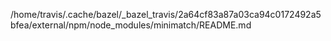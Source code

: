 /home/travis/.cache/bazel/_bazel_travis/2a64cf83a87a03ca94c0172492a5bfea/external/npm/node_modules/minimatch/README.md